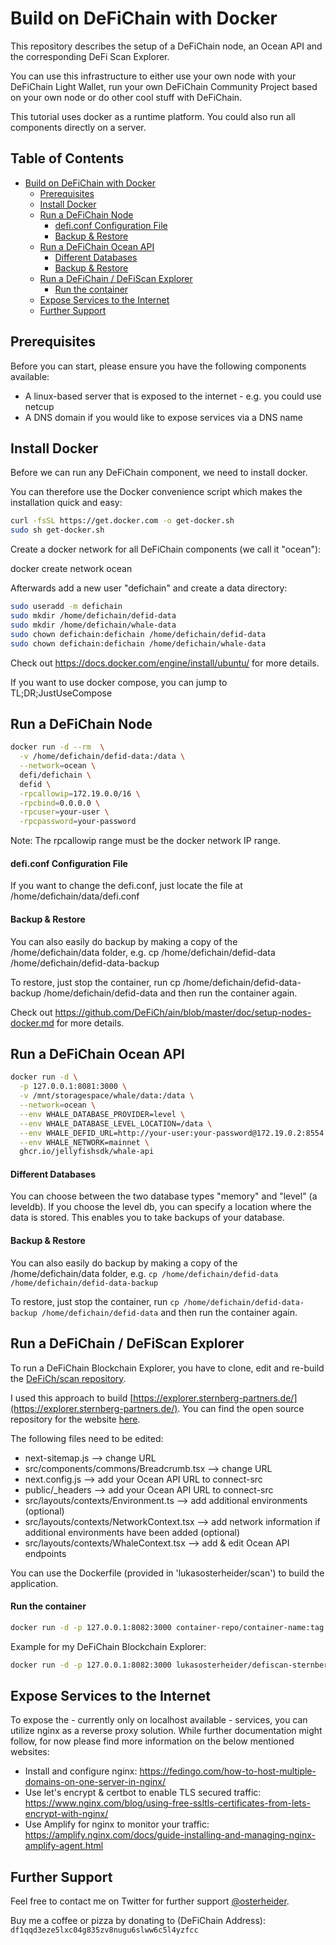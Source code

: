 <!-- START doctoc generated TOC please keep comment here to allow auto update -->
# Build on DeFiChain with Docker

This repository describes the setup of a DeFiChain node, an Ocean API and the corresponding DeFi Scan Explorer.

You can use this infrastructure to either use your own node with your DeFiChain Light Wallet, run your own DeFiChain Community Project based on your own node or do other cool stuff with DeFiChain.

This tutorial uses docker as a runtime platform. You could also run all components directly on a server.

<!-- DON'T EDIT THIS SECTION, INSTEAD RE-RUN doctoc TO UPDATE -->
## Table of Contents

- [Build on DeFiChain with Docker](#build-on-defichain-with-docker)
  - [Prerequisites](#prerequisites)
  - [Install Docker](#install-docker)
  - [Run a DeFiChain Node](#run-a-defichain-node)
      - [defi.conf Configuration File](#deficonf-configuration-file)
      - [Backup & Restore](#backup--restore)
  - [Run a DeFiChain Ocean API](#run-a-defichain-ocean-api)
      - [Different Databases](#different-databases)
      - [Backup & Restore](#backup--restore-1)
  - [Run a DeFiChain / DeFiScan Explorer](#run-a-defichain--defiscan-explorer)
      - [Run the container](#run-the-container)
  - [Expose Services to the Internet](#expose-services-to-the-internet)
  - [Further Support](#further-support)

<!-- END doctoc generated TOC please keep comment here to allow auto update -->
## Prerequisites

Before you can start, please ensure you have the following components available:

- A linux-based server that is exposed to the internet - e.g. you could use netcup
- A DNS domain if you would like to expose services via a DNS name

## Install Docker

Before we can run any DeFiChain component, we need to install docker.

You can therefore use the Docker convenience script which makes the installation quick and easy:

```sh
curl -fsSL https://get.docker.com -o get-docker.sh
sudo sh get-docker.sh
```

Create a docker network for all DeFiChain components (we call it "ocean"):

docker create network ocean

Afterwards add a new user "defichain" and create a data directory:

```sh
sudo useradd -m defichain
sudo mkdir /home/defichain/defid-data
sudo mkdir /home/defichain/whale-data
sudo chown defichain:defichain /home/defichain/defid-data
sudo chown defichain:defichain /home/defichain/whale-data
```

Check out https://docs.docker.com/engine/install/ubuntu/ for more details.

If you want to use docker compose, you can jump to TL;DR;JustUseCompose

## Run a DeFiChain Node

```sh
docker run -d --rm  \
  -v /home/defichain/defid-data:/data \
  --network=ocean \
  defi/defichain \
  defid \
  -rpcallowip=172.19.0.0/16 \
  -rpcbind=0.0.0.0 \
  -rpcuser=your-user \
  -rpcpassword=your-password
```

Note: The rpcallowip range must be the docker network IP range.

#### defi.conf Configuration File
If you want to change the defi.conf, just locate the file at /home/defichain/data/defi.conf

#### Backup & Restore
You can also easily do backup by making a copy of the /home/defichain/data folder, e.g. cp /home/defichain/defid-data /home/defichain/defid-data-backup

To restore, just stop the container, run cp /home/defichain/defid-data-backup /home/defichain/defid-data and then run the container again.

Check out https://github.com/DeFiCh/ain/blob/master/doc/setup-nodes-docker.md for more details.

## Run a DeFiChain Ocean API

```sh
docker run -d \
  -p 127.0.0.1:8081:3000 \
  -v /mnt/storagespace/whale/data:/data \
  --network=ocean \
  --env WHALE_DATABASE_PROVIDER=level \
  --env WHALE_DATABASE_LEVEL_LOCATION=/data \
  --env WHALE_DEFID_URL=http://your-user:your-password@172.19.0.2:8554 \
  --env WHALE_NETWORK=mainnet \
  ghcr.io/jellyfishsdk/whale-api
```

#### Different Databases

You can choose between the two database types "memory" and "level" (a leveldb). If you choose the level db, you can specify a location where the data is stored. This enables you to take backups of your database.

#### Backup & Restore
You can also easily do backup by making a copy of the /home/defichain/data folder, e.g. `cp /home/defichain/defid-data /home/defichain/defid-data-backup`

To restore, just stop the container, run `cp /home/defichain/defid-data-backup /home/defichain/defid-data` and then run the container again.

## Run a DeFiChain / DeFiScan Explorer

To run a DeFiChain Blockchain Explorer, you have to clone, edit and re-build the [DeFiCh/scan repository](https://github.com/DeFiCh/scan).

I used this approach to build [https://explorer.sternberg-partners.de/](https://explorer.sternberg-partners.de/). You can find the open source repository for the website [here](https://github.com/lukasosterheider/scan).

The following files need to be edited:
- next-sitemap.js --> change URL
- src/components/commons/Breadcrumb.tsx --> change URL
- next.config.js --> add your Ocean API URL to connect-src
- public/_headers --> add your Ocean API URL to connect-src
- src/layouts/contexts/Environment.ts --> add additional environments (optional)
- src/layouts/contexts/NetworkContext.tsx --> add network information if additional environments have been added (optional)
- src/layouts/contexts/WhaleContext.tsx --> add & edit Ocean API endpoints

You can use the Dockerfile (provided in 'lukasosterheider/scan') to build the application.

#### Run the container

```sh
docker run -d -p 127.0.0.1:8082:3000 container-repo/container-name:tag
```

Example for my DeFiChain Blockchain Explorer:

```sh
docker run -d -p 127.0.0.1:8082:3000 lukasosterheider/defiscan-sternberg-partners:0.1.5
```

## Expose Services to the Internet

To expose the - currently only on localhost available - services, you can utilize nginx as a reverse proxy solution. While further documentation might follow, for now please find more information on the below mentioned websites:

- Install and configure nginx: https://fedingo.com/how-to-host-multiple-domains-on-one-server-in-nginx/
- Use let's encrypt & certbot to enable TLS secured traffic: https://www.nginx.com/blog/using-free-ssltls-certificates-from-lets-encrypt-with-nginx/
- Use Amplify for nginx to monitor your traffic: https://amplify.nginx.com/docs/guide-installing-and-managing-nginx-amplify-agent.html

## Further Support

Feel free to contact me on Twitter for further support [@osterheider](https://twitter.com/osterheider).

Buy me a coffee or pizza by donating to (DeFiChain Address):
`df1qqd3eze5lxc04g835zv8nugu6slww6c5l4yzfcc`